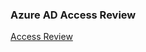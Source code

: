 ### Azure AD Access Review
[Access Review](https://docs.microsoft.com/en-us/azure/active-directory/governance/access-reviews-overview)
